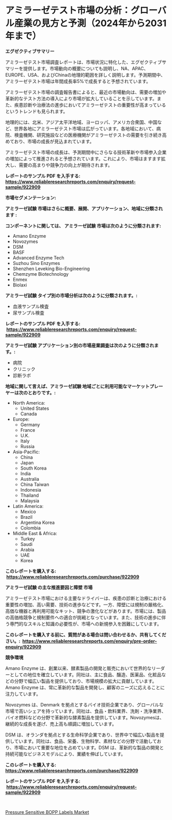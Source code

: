 <p><h1>アミラーゼテスト市場の分析：グローバル産業の見方と予測（2024年から2031年まで）</h1></p><p><strong>エグゼクティブサマリー</strong></p>
<p><p>アミラーゼテスト市場調査レポートは、市場状況に特化した、エグゼクティブサマリーを提供します。市場動向の概要についても説明し、NA、APAC、EUROPE、USA、およびChinaの地理的範囲を詳しく説明します。予測期間中、アミラーゼテスト市場は年間成長率5%で成長すると予想されています。</p><p>アミラーゼテスト市場の調査報告書によると、最近の市場動向は、需要の増加や革新的なテスト方法の導入により市場が拡大していることを示しています。また、疾患診断や治療法の進歩においてアミラーゼテストの重要性が高まっているというトレンドも見られます。</p><p>地理的には、北米、アジア太平洋地域、ヨーロッパ、アメリカ合衆国、中国など、世界各地にアミラーゼテスト市場は広がっています。各地域において、病院、検査機関、研究施設などの医療機関がアミラーゼテストの需要を引き続き高めており、市場の成長が見込まれています。</p><p>アミラーゼテスト市場の成長は、予測期間中にさらなる技術革新や市場参入企業の増加によって推進されると予想されています。これにより、市場はますます拡大し、需要の高まりや競争力の向上が期待されます。</p></p>
<p><strong>レポートのサンプル PDF を入手する: <a href="https://www.reliableresearchreports.com/enquiry/request-sample/922909">https://www.reliableresearchreports.com/enquiry/request-sample/922909</a></strong></p>
<p><strong>市場セグメンテーション:</strong></p>
<p><strong> アミラーゼ試験 市場はさらに概要、展開、アプリケーション、地域に分類されます :</strong></p>
<p><strong>コンポーネントに関しては、 アミラーゼ試験 市場は次のように分類されます: &nbsp;</strong></p>
<p><ul><li>Amano Enzyme</li><li>Novozymes</li><li>DSM</li><li>BASF</li><li>Advanced Enzyme Tech</li><li>Suzhou Sino Enzymes</li><li>Shenzhen Leveking Bio-Engineering</li><li>Chemzyme Biotechnology</li><li>Enmex</li><li>Biolaxi</li></ul></p>
<p><strong> アミラーゼ試験 タイプ別の市場分析は次のように分類されます。:</strong></p>
<p><ul><li>血液サンプル検査</li><li>尿サンプル検査</li></ul></p>
<p><strong>レポートのサンプル PDF を入手する: &nbsp;<a href="https://www.reliableresearchreports.com/enquiry/request-sample/922909">https://www.reliableresearchreports.com/enquiry/request-sample/922909</a></strong></p>
<p><strong> アミラーゼ試験 アプリケーション別の市場産業調査は次のように分類されます。:</strong></p>
<p><ul><li>病院</li><li>クリニック</li><li>診断ラボ</li></ul></p>
<p><strong>地域に関して言えば、アミラーゼ試験 地域ごとに利用可能なマーケットプレーヤーは次のとおりです。:</strong></p>
<p><ul>
    <li>
        North America:
        <ul>
            <li>United States</li>
            <li>Canada</li>
        </ul>
    </li>
    <li>
        Europe:
        <ul>
            <li>Germany</li>
            <li>France</li>
            <li>U.K.</li>
            <li>Italy</li>
            <li>Russia</li>
        </ul>
    </li>
    <li>
        Asia-Pacific:
        <ul>
            <li>China</li>
            <li>Japan</li>
            <li>South Korea</li>
            <li>India</li>
            <li>Australia</li>
            <li>China Taiwan</li>
            <li>Indonesia</li>
            <li>Thailand</li>
            <li>Malaysia</li>
        </ul>
    </li>
    <li>
        Latin America:
        <ul>
            <li>Mexico</li>
            <li>Brazil</li>
            <li>Argentina Korea</li>
            <li>Colombia</li>
        </ul>
    </li>
    <li>
        Middle East & Africa:
        <ul>
            <li>Turkey</li>
            <li>Saudi</li>
            <li>Arabia</li>
            <li>UAE</li>
            <li>Korea</li>
        </ul>
    </li>
    </ul></p>
<p><strong>このレポートを購入する: &nbsp;<a href="https://www.reliableresearchreports.com/purchase/922909">https://www.reliableresearchreports.com/purchase/922909</a></strong></p>
<p><strong>アミラーゼ試験 の主な推進要因と障壁 市場</strong></p>
<p><p>アミラーゼテスト市場における主要なドライバーは、疾患の診断と治療における重要性の増加、高い需要、技術の進歩などです。一方、障壁には規制の厳格化、高価な機器と再利用可能なキット、競争の激化などがあります。市場には、製品の高価格競争と規制要件への適合が挑戦となっています。また、技術の進歩に伴う専門的なスキルと知識の必要性が、市場への新規参入を困難にしています。</p></p>
<p><strong>このレポートを購入する前に、質問がある場合は問い合わせるか、共有してください。:&nbsp; <a href="https://www.reliableresearchreports.com/enquiry/pre-order-enquiry/922909">https://www.reliableresearchreports.com/enquiry/pre-order-enquiry/922909</a></strong></p>
<p><strong>競争環境</strong></p>
<p><p>Amano Enzyme は、創業以来、酵素製品の開発と販売において世界的なリーダーとしての地位を確立しています。同社は、主に食品、醸造、医薬品、化粧品などの分野で幅広い製品を提供しており、市場規模の拡大に貢献しています。Amano Enzyme は、常に革新的な製品を開発し、顧客のニーズに応えることに注力しています。</p><p>Novozymes は、Denmark を拠点とするバイオ技術企業であり、グローバルな市場で高いシェアを持っています。同社は、食品・飲料業界、洗剤・洗浄業界、バイオ燃料などの分野で革新的な酵素製品を提供しています。Novozymesは、継続的な成長を遂げ、売上高も順調に増加しています。</p><p>DSM は、オランダを拠点とする生命科学企業であり、世界中で幅広い製品を提供しています。同社は、食品、栄養、生物科学、素材などの分野で活動しており、市場において重要な地位を占めています。DSM は、革新的な製品の開発と持続可能なビジネスモデルにより、業績を伸ばしています。</p></p>
<p><strong>このレポートを購入する: &nbsp; <a href="https://www.reliableresearchreports.com/purchase/922909">https://www.reliableresearchreports.com/purchase/922909</a></strong></p>
<p><strong>レポートのサンプル PDF を入手する: &nbsp;<a href="https://www.reliableresearchreports.com/enquiry/request-sample/922909">https://www.reliableresearchreports.com/enquiry/request-sample/922909</a></strong><strong></strong></p>
<p>&nbsp;</p>
<p><p><a href="https://github.com/ruddyyedelwadw/Market-Research-Report-List-1/blob/main/pressure-sensitive-bopp-labels-market.md">Pressure Sensitive BOPP Labels Market</a></p></p>